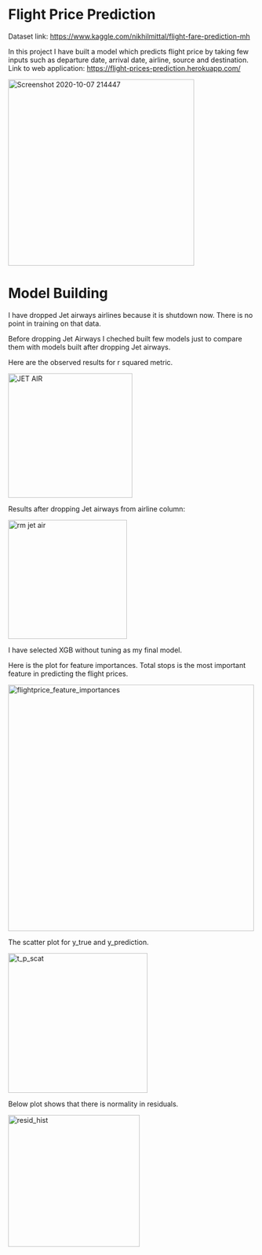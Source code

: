 # Flight Price Prediction
Dataset link: https://www.kaggle.com/nikhilmittal/flight-fare-prediction-mh

In this project I have built a model which predicts flight price by taking few inputs such as departure date, arrival date, airline, source and destination. \
Link to web application: https://flight-prices-prediction.herokuapp.com/

<img width="379" alt="Screenshot 2020-10-07 214447" src="https://user-images.githubusercontent.com/48923446/95358201-6b433900-08e6-11eb-9a6d-4a1c14b6a058.png">

# Model Building
I have dropped Jet airways airlines because it is shutdown now. There is no point in training on that data.

Before dropping Jet Airways I cheched built few models just to compare them with models built after dropping Jet airways.

Here are the observed results for r squared metric.

<img width="253" alt="JET AIR " src="https://user-images.githubusercontent.com/48923446/95361296-2faa6e00-08ea-11eb-827d-b1c37e6a6156.png">

Results after dropping Jet airways from airline column:

<img width="242" alt="rm jet air " src="https://user-images.githubusercontent.com/48923446/95361783-cd05a200-08ea-11eb-8c31-eb97d8853ec9.png">


I have selected XGB without tuning as my final model.

Here is the plot for feature importances. Total stops is the most important feature in predicting the flight prices.

<img width="501" alt="flightprice_feature_importances" src="https://user-images.githubusercontent.com/48923446/95364239-363ae480-08ee-11eb-831b-bf4b792c1dd4.png">

The scatter plot for y_true and y_prediction.

<img width="284" alt="t_p_scat" src="https://user-images.githubusercontent.com/48923446/95364354-5bc7ee00-08ee-11eb-8b51-ca1613e88cba.png">

Below plot shows that there is normality in residuals.

<img width="268" alt="resid_hist" src="https://user-images.githubusercontent.com/48923446/95364375-608ca200-08ee-11eb-9107-8ae0de9c8f4e.png">

